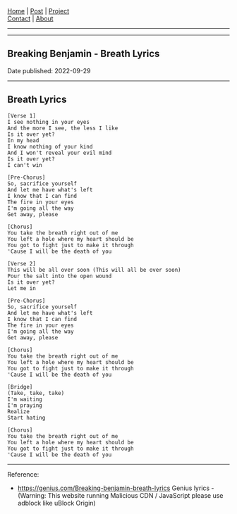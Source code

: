 <nav>
<a href="../index.html">Home</a>
|
<a href="../post.html">Post</a>
|
<a href="../project.html">Project</a>
<nav class="div-right">
<a href="../contact.html">Contact</a>
|
<a href="../about.html">About</a>
</nav>
</header>
<hr><hr>
<main>
<!-- Your Content Start After This Line -->


# Breaking Benjamin - Breath Lyrics

Date published: 2022-09-29

---

## Breath Lyrics

```
[Verse 1]
I see nothing in your eyes
And the more I see, the less I like
Is it over yet?
In my head
I know nothing of your kind
And I won't reveal your evil mind
Is it over yet?
I can't win

[Pre-Chorus]
So, sacrifice yourself
And let me have what's left
I know that I can find
The fire in your eyes
I'm going all the way
Get away, please

[Chorus]
You take the breath right out of me
You left a hole where my heart should be
You got to fight just to make it through
'Cause I will be the death of you

[Verse 2]
This will be all over soon (This will all be over soon)
Pour the salt into the open wound
Is it over yet?
Let me in

[Pre-Chorus]
So, sacrifice yourself
And let me have what's left
I know that I can find
The fire in your eyes
I'm going all the way
Get away, please

[Chorus]
You take the breath right out of me
You left a hole where my heart should be
You got to fight just to make it through
'Cause I will be the death of you

[Bridge]
(Take, take, take)
I'm waiting
I'm praying
Realize
Start hating

[Chorus]
You take the breath right out of me
You left a hole where my heart should be
You got to fight just to make it through
'Cause I will be the death of you
```

---

Reference:

* <https://genius.com/Breaking-benjamin-breath-lyrics> Genius lyrics - (Warning: This website running Malicious CDN / JavaScript please use adblock like uBlock Origin)

